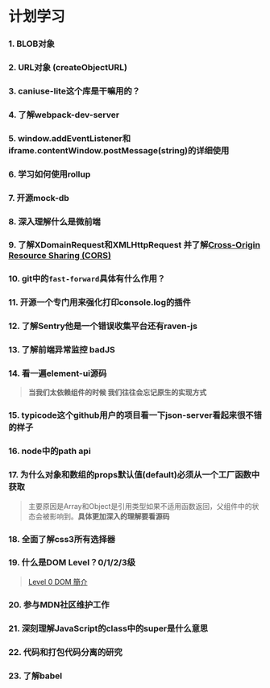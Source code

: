 # 计划学习

### 1. BLOB对象

### 2. URL对象 (createObjectURL)

### 3. caniuse-lite这个库是干嘛用的？

### 4. 了解webpack-dev-server

### 5. window.addEventListener和iframe.contentWindow.postMessage(string)的详细使用

### 6. 学习如何使用rollup

### 7. 开源mock-db

### 8. 深入理解什么是微前端

### 9. 了解XDomainRequest和XMLHttpRequest 并了解[Cross-Origin Resource Sharing (CORS)](https://developer.mozilla.org/en-US/docs/Web/HTTP/CORS)

### 10. git中的`fast-forward`具体有什么作用？

### 11. 开源一个专门用来强化打印console.log的插件

### 12. 了解Sentry他是一个错误收集平台还有raven-js

### 13. 了解前端异常监控 badJS

### 14. 看一遍element-ui源码

>  **当我们太依赖组件的时候 我们往往会忘记原生的实现方式**

### 15. typicode这个github用户的项目看一下json-server看起来很不错的样子

### 16. node中的path api

### 17. 为什么对象和数组的props默认值(default)必须从一个工厂函数中获取

> 主要原因是Array和Object是引用类型如果不适用函数返回，父组件中的状态会被影响到。**具体更加深入的理解要看源码**

### 18. 全面了解css3所有选择器

### 19. 什么是DOM Level？0/1/2/3级

> [Level 0 DOM 簡介](https://openhome.cc/Gossip/JavaScript/Level0DOM.html)

### 20. 参与MDN社区维护工作

### 21. 深刻理解JavaScript的class中的super是什么意思

### 22. 代码和打包代码分离的研究

### 23. 了解babel





